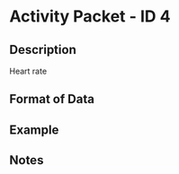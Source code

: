 # Activity Packet - ID 4 #

## Description ##
Heart rate

## Format of Data ##

## Example ##

## Notes ##